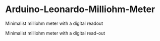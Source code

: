 # Arduino-Leonardo-Milliohm-Meter
Minimalist milliohm meter with a digital readout

Minimalist milliohm meter with a digital read-out
